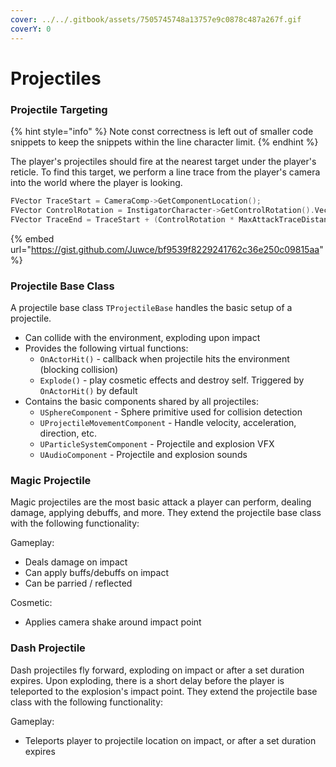 ```yaml
---
cover: ../../.gitbook/assets/7505745748a13757e9c0878c487a267f.gif
coverY: 0
---
```


# Projectiles

### Projectile Targeting

{% hint style="info" %}
Note const correctness is left out of smaller code snippets to keep the snippets within the line character limit.
{% endhint %}

The player's projectiles should fire at the nearest target under the player's reticle. To find this target, we perform a line trace from the player's camera into the world where the player is looking.

```cpp
FVector TraceStart = CameraComp->GetComponentLocation();
FVector ControlRotation = InstigatorCharacter->GetControlRotation().Vector();
FVector TraceEnd = TraceStart + (ControlRotation * MaxAttackTraceDistance);
```



{% embed url="https://gist.github.com/Juwce/bf9539f8229241762c36e250c09815aa" %}

### Projectile Base Class

A projectile base class `TProjectileBase` handles the basic setup of a projectile.

* Can collide with the environment, exploding upon impact
* Provides the following virtual functions:
  * `OnActorHit()` - callback when projectile hits the environment (blocking collision)
  * `Explode()` - play cosmetic effects and destroy self. Triggered by `OnActorHit()` by default
* Contains the basic components shared by all projectiles:
  * `USphereComponent` - Sphere primitive used for collision detection
  * `UProjectileMovementComponent` - Handle velocity, acceleration, direction, etc.
  * `UParticleSystemComponent` - Projectile and explosion VFX
  * `UAudioComponent` - Projectile and explosion sounds

### Magic Projectile

Magic projectiles are the most basic attack a player can perform, dealing damage, applying debuffs, and more. They extend the projectile base class with the following functionality:

Gameplay:

* Deals damage on impact
* Can apply buffs/debuffs on impact
* Can be parried / reflected

Cosmetic:

* Applies camera shake around impact point

### Dash Projectile

Dash projectiles fly forward, exploding on impact or after a set duration expires. Upon exploding, there is a short delay before the player is teleported to the explosion's impact point. They extend the projectile base class with the following functionality:

Gameplay:

* Teleports player to projectile location on impact, or after a set duration expires
